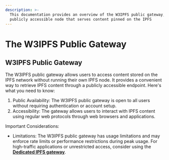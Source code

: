 ```yaml
---
description: >-
  This documentation provides an overview of the W3IPFS public gateway, a
  publicly accessible node that serves content pinned on the IPFS
---
```


# The W3IPFS Public Gateway

## W3IPFS Public Gateway

The W3IPFS public gateway allows users to access content stored on the IPFS network without running their own IPFS node. It provides a convenient way to retrieve IPFS content through a publicly accessible endpoint. Here's what you need to know:

1. Public Availability: The W3IPFS public gateway is open to all users without requiring authentication or account setup.
2. Accessibility: The gateway allows users to interact with IPFS content using regular web protocols through web browsers and applications.

Important Considerations:

* Limitations: The W3IPFS public gateway has usage limitations and may enforce rate limits or performance restrictions during peak usage. For high-traffic applications or unrestricted access, consider using the [**Dedicated IPFS gateway**](dedicated-gateways.md).
